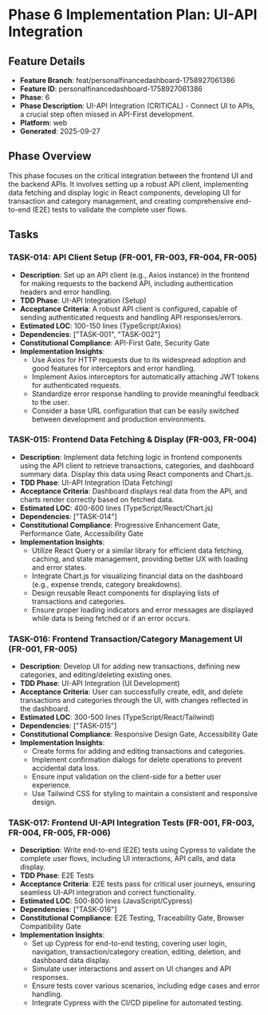 # Phase 6 Implementation Plan: UI-API Integration

## Feature Details
*   **Feature Branch**: feat/personalfinancedashboard-1758927061386
*   **Feature ID**: personalfinancedashboard-1758927061386
*   **Phase**: 6
*   **Phase Description**: UI-API Integration (CRITICAL) - Connect UI to APIs, a crucial step often missed in API-First development.
*   **Platform**: web
*   **Generated**: 2025-09-27

## Phase Overview
This phase focuses on the critical integration between the frontend UI and the backend APIs. It involves setting up a robust API client, implementing data fetching and display logic in React components, developing UI for transaction and category management, and creating comprehensive end-to-end (E2E) tests to validate the complete user flows.

## Tasks

### TASK-014: API Client Setup (FR-001, FR-003, FR-004, FR-005)
*   **Description**: Set up an API client (e.g., Axios instance) in the frontend for making requests to the backend API, including authentication headers and error handling.
*   **TDD Phase**: UI-API Integration (Setup)
*   **Acceptance Criteria**: A robust API client is configured, capable of sending authenticated requests and handling API responses/errors.
*   **Estimated LOC**: 100-150 lines (TypeScript/Axios)
*   **Dependencies**: ["TASK-001", "TASK-002"]
*   **Constitutional Compliance**: API-First Gate, Security Gate
*   **Implementation Insights**:
    *   Use Axios for HTTP requests due to its widespread adoption and good features for interceptors and error handling.
    *   Implement Axios interceptors for automatically attaching JWT tokens for authenticated requests.
    *   Standardize error response handling to provide meaningful feedback to the user.
    *   Consider a base URL configuration that can be easily switched between development and production environments.

### TASK-015: Frontend Data Fetching & Display (FR-003, FR-004)
*   **Description**: Implement data fetching logic in frontend components using the API client to retrieve transactions, categories, and dashboard summary data. Display this data using React components and Chart.js.
*   **TDD Phase**: UI-API Integration (Data Fetching)
*   **Acceptance Criteria**: Dashboard displays real data from the API, and charts render correctly based on fetched data.
*   **Estimated LOC**: 400-600 lines (TypeScript/React/Chart.js)
*   **Dependencies**: ["TASK-014"]
*   **Constitutional Compliance**: Progressive Enhancement Gate, Performance Gate, Accessibility Gate
*   **Implementation Insights**:
    *   Utilize React Query or a similar library for efficient data fetching, caching, and state management, providing better UX with loading and error states.
    *   Integrate Chart.js for visualizing financial data on the dashboard (e.g., expense trends, category breakdowns).
    *   Design reusable React components for displaying lists of transactions and categories.
    *   Ensure proper loading indicators and error messages are displayed while data is being fetched or if an error occurs.

### TASK-016: Frontend Transaction/Category Management UI (FR-001, FR-005)
*   **Description**: Develop UI for adding new transactions, defining new categories, and editing/deleting existing ones.
*   **TDD Phase**: UI-API Integration (UI Development)
*   **Acceptance Criteria**: User can successfully create, edit, and delete transactions and categories through the UI, with changes reflected in the dashboard.
*   **Estimated LOC**: 300-500 lines (TypeScript/React/Tailwind)
*   **Dependencies**: ["TASK-015"]
*   **Constitutional Compliance**: Responsive Design Gate, Accessibility Gate
*   **Implementation Insights**:
    *   Create forms for adding and editing transactions and categories.
    *   Implement confirmation dialogs for delete operations to prevent accidental data loss.
    *   Ensure input validation on the client-side for a better user experience.
    *   Use Tailwind CSS for styling to maintain a consistent and responsive design.

### TASK-017: Frontend UI-API Integration Tests (FR-001, FR-003, FR-004, FR-005, FR-006)
*   **Description**: Write end-to-end (E2E) tests using Cypress to validate the complete user flows, including UI interactions, API calls, and data display.
*   **TDD Phase**: E2E Tests
*   **Acceptance Criteria**: E2E tests pass for critical user journeys, ensuring seamless UI-API integration and correct functionality.
*   **Estimated LOC**: 500-800 lines (JavaScript/Cypress)
*   **Dependencies**: ["TASK-016"]
*   **Constitutional Compliance**: E2E Testing, Traceability Gate, Browser Compatibility Gate
*   **Implementation Insights**:
    *   Set up Cypress for end-to-end testing, covering user login, navigation, transaction/category creation, editing, deletion, and dashboard data display.
    *   Simulate user interactions and assert on UI changes and API responses.
    *   Ensure tests cover various scenarios, including edge cases and error handling.
    *   Integrate Cypress with the CI/CD pipeline for automated testing.
